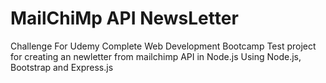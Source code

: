 # MailChiMp API NewsLetter 
Challenge For Udemy Complete Web Development Bootcamp
 Test project for creating an newletter from mailchimp API in Node.js
Using Node.js, Bootstrap and Express.js
